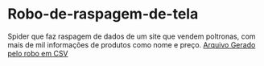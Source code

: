 # Robo-de-raspagem-de-tela
Spider que faz raspagem de dados de um site que vendem poltronas, com mais de mil informações de produtos como nome e preço.
[Arquivo Gerado pelo robo em CSV](https://github.com/marcoseadr/Robo-de-raspagem-de-tela/blob/main/scrapy.csv)
